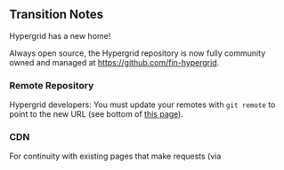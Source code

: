 ## Transition Notes

Hypergrid has a new home!

Always open source, the Hypergrid repository is now fully community owned and managed at https://github.com/fin-hypergrid.

### Remote Repository

Hypergrid developers: You must update your remotes with `git remote` to point to the new URL (see bottom of [this page](https://help.github.com/articles/about-repository-transfers)).

### CDN

For continuity with existing pages that make requests (via <script> tag) to Hypergrid's legacy "GitHub Pages" CDN (URLs beginning with https://openfin.github.io/fin-hypergrid), we have retained just the build files for v2.0.2 and v1.3.0 in that location. Note that this legacy hosting pertains only to the build files. 

The current release (v2.0.2) can also be found on the new CDN; all new releases will be pushed to the new CDN at https://fin-hypergrid.github.io/core _only._ **We recommend updating your apps to make requests against the new CDN.**

### See also...

Please see the [_Access_](ACCESS.md) page for full details. In particular, note that:
* All build files on the new CDN include version numbers.
* Demos and API documentation are only avaialble from the new CDN.
